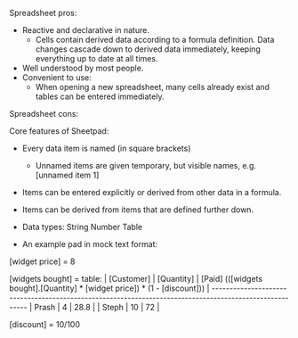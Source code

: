 Spreadsheet pros:
- Reactive and declarative in nature.
    - Cells contain derived data according to a formula definition. Data changes cascade down to derived data immediately, keeping everything up to date at all times.
- Well understood by most people.
- Convenient to use:
    - When opening a new spreadsheet, many cells already exist and tables can be entered immediately.

Spreadsheet cons:

Core features of Sheetpad:

- Every data item is named (in square brackets)
    - Unnamed items are given temporary, but visible names, e.g. [unnamed item 1]

- Items can be entered explicitly or derived from other data in a formula.

- Items can be derived from items that are defined further down.

- Data types:
    String
    Number
    Table

- An example pad in mock text format:




[widget price] = 8

[widgets bought] = table:
    | [Customer] | [Quantity] | [Paid] (([widgets bought].[Quantity] * [widget price]) * (1 - [discount])) |
    --------------------------------------------------------------------------------------------------------
    | Prash      | 4          | 28.8                                                                       |
    | Steph      | 10         | 72                                                                         |

[discount] = 10/100
